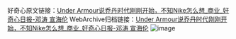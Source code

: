 好奇心原文链接：[Under Armour说乔丹时代刚刚开始，不知Nike怎么想_商业_好奇心日报-邓涛 宣海伦](https://www.qdaily.com/articles/8506.html)
WebArchive归档链接：[Under Armour说乔丹时代刚刚开始，不知Nike怎么想_商业_好奇心日报-邓涛 宣海伦](http://web.archive.org/web/20190623153027/https://www.qdaily.com/articles/8506.html)
![image](http://ww3.sinaimg.cn/large/007d5XDpgy1g3vdcy6gjsj30u033b1kx)